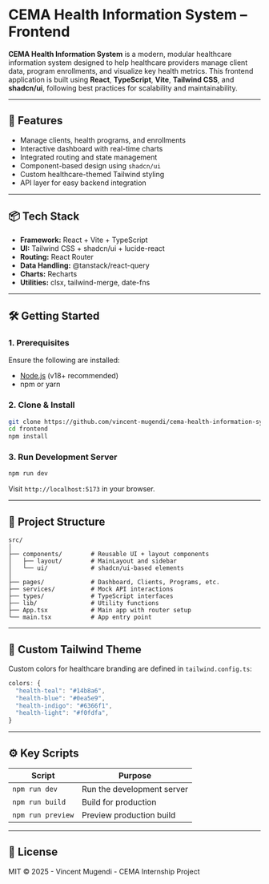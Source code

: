# CEMA Health Information System – Frontend

**CEMA Health Information System** is a modern, modular healthcare information system designed to help healthcare providers manage client data, program enrollments, and visualize key health metrics. This frontend application is built using **React**, **TypeScript**, **Vite**, **Tailwind CSS**, and **shadcn/ui**, following best practices for scalability and maintainability.

---

## 🚀 Features

- Manage clients, health programs, and enrollments
- Interactive dashboard with real-time charts
- Integrated routing and state management
- Component-based design using `shadcn/ui`
- Custom healthcare-themed Tailwind styling
- API layer for easy backend integration

---

## 📦 Tech Stack

- **Framework:** React + Vite + TypeScript  
- **UI:** Tailwind CSS + shadcn/ui + lucide-react  
- **Routing:** React Router  
- **Data Handling:** @tanstack/react-query  
- **Charts:** Recharts  
- **Utilities:** clsx, tailwind-merge, date-fns  

---

## 🛠️ Getting Started

### 1. Prerequisites

Ensure the following are installed:

- [Node.js](https://nodejs.org/) (v18+ recommended)
- npm or yarn

### 2. Clone & Install

```bash
git clone https://github.com/vincent-mugendi/cema-health-information-system.git
cd frontend
npm install
```

### 3. Run Development Server

```bash
npm run dev
```

Visit `http://localhost:5173` in your browser.

---

## 🧱 Project Structure

```plaintext
src/
│
├── components/        # Reusable UI + layout components
│   ├── layout/        # MainLayout and sidebar
│   └── ui/            # shadcn/ui-based elements
│
├── pages/             # Dashboard, Clients, Programs, etc.
├── services/          # Mock API interactions
├── types/             # TypeScript interfaces
├── lib/               # Utility functions
├── App.tsx            # Main app with router setup
└── main.tsx           # App entry point
```

---

## 🎨 Custom Tailwind Theme

Custom colors for healthcare branding are defined in `tailwind.config.ts`:

```ts
colors: {
  "health-teal": "#14b8a6",
  "health-blue": "#0ea5e9",
  "health-indigo": "#6366f1",
  "health-light": "#f0fdfa",
}
```

---

## ⚙️ Key Scripts

| Script          | Purpose                       |
|-----------------|-------------------------------|
| `npm run dev`   | Run the development server    |
| `npm run build` | Build for production          |
| `npm run preview`| Preview production build     |
---

## 📝 License

MIT © 2025 - Vincent Mugendi - CEMA Internship Project
